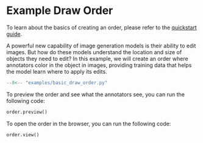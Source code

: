# Example Draw Order

To learn about the basics of creating an order, please refer to the [quickstart guide](../quickstart.md).

A powerful new capability of image generation models is their ability to edit images. But how do these models understand the location and size of objects they need to edit? In this example, we will create an order where annotators color in the object in images, providing training data that helps the model learn where to apply its edits.

```python
--8<-- "examples/basic_draw_order.py"
```

To preview the order and see what the annotators see, you can run the following code:

```python
order.preview()
```

To open the order in the browser, you can run the following code:

```python
order.view()
```
